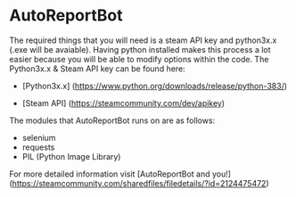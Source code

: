 # AutoReportBot

The required things that you will need is a steam API key and python3x.x (.exe will be avaiable). Having python installed makes this process a lot easier because you will be able to modify options within the code.
The Python3x.x & Steam API key can be found here:
* [Python3x.x] (https://www.python.org/downloads/release/python-383/)

* [Steam API] (https://steamcommunity.com/dev/apikey)

The modules that AutoReportBot runs on are as follows:
* selenium
* requests
* PIL (Python Image Library)

For more detailed information visit [AutoReportBot and you!] (https://steamcommunity.com/sharedfiles/filedetails/?id=2124475472)
